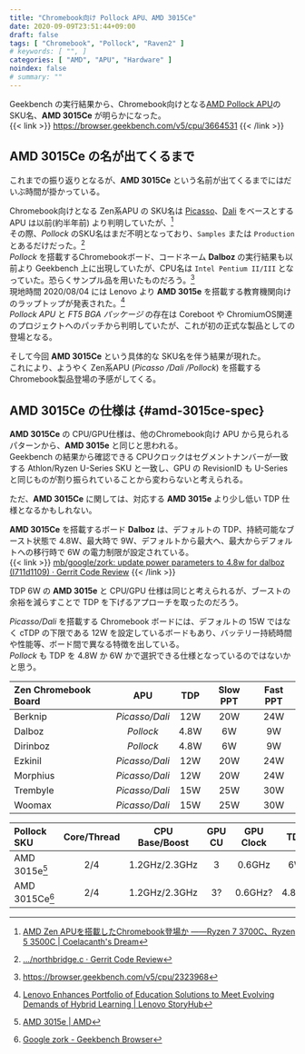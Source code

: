 ```yaml
---
title: "Chromebook向け Pollock APU、AMD 3015Ce"
date: 2020-09-09T23:51:44+09:00
draft: false
tags: [ "Chromebook", "Pollock", "Raven2" ]
# keywords: [ "", ]
categories: [ "AMD", "APU", "Hardware" ]
noindex: false
# summary: ""
---
```


Geekbench の実行結果から、Chromebook向けとなる[AMD Pollock APU](/tags/pollock)のSKU名、**AMD 3015Ce** が明らかになった。  
{{< link >}} <https://browser.geekbench.com/v5/cpu/3664531> {{< /link >}}

## AMD 3015Ce の名が出てくるまで

これまでの振り返りとなるが、**AMD 3015Ce** という名前が出てくるまでにはだいぶ時間が掛かっている。  

Chromebook向けとなる Zen系APU の SKU名は [Picasso](/tags/picasso)、[Dali](/tags/dali) をベースとする APU は以前(約半年前) より判明していたが、[^fp5-chromebook-sku]  
その際、*Pollock* のSKU名はまだ不明となっており、`Samples` または `Production` とあるだけだった。[^plk-samples-production]  
*Pollock* を搭載するChromebookボード、コードネーム **Dalboz** の実行結果も以前より Geekbench 上に出現していたが、CPU名は `Intel Pentium II/III` となっていた。恐らくサンプル品を用いたものだろう。[^gb5-dalboz-samples]  
現地時間 2020/08/04 には Lenovo より **AMD 3015e** を搭載する教育機関向けのラップトップが発表された。[^lenovo-amd-3015e]  
*Pollock APU* と *FT5 BGA パッケージ* の存在は Coreboot や ChromiumOS関連のプロジェクトへのパッチから判明していたが、これが初の正式な製品としての登場となる。  

そして今回 **AMD 3015Ce** という具体的な SKU名を伴う結果が現れた。  
これにより、ようやく Zen系APU (*Picasso /Dali /Pollock*) を搭載するChromebook製品登場の予感がしてくる。  

[^fp5-chromebook-sku]: [AMD Zen APUを搭載したChromebook登場か ――Ryzen 7 3700C、Ryzen 5 3500C | Coelacanth's Dream](/posts/2020/02/09/amd-zen-chromebook/)
[^plk-samples-production]: […/northbridge.c · Gerrit Code Review](https://chromium-review.googlesource.com/c/chromiumos/third_party/coreboot/+/2040455/3/src/soc/amd/picasso/northbridge.c#320)
[^gb5-dalboz-samples]: <https://browser.geekbench.com/v5/cpu/2323968>
[^lenovo-amd-3015e]: [Lenovo Enhances Portfolio of Education Solutions to Meet Evolving Demands of Hybrid Learning | Lenovo StoryHub](https://news.lenovo.com/pressroom/press-releases/lenovo-enhances-portfolio-of-education-solutions-to-meet-evolving-demands-of-hybrid-learning/)

## AMD 3015Ce の仕様は {#amd-3015ce-spec}

**AMD 3015Ce** の CPU/GPU仕様は、他のChromebook向け APU から見られるパターンから、**AMD 3015e** と同じと思われる。  
Geekbench の結果から確認できる CPUクロックはセグメントナンバーが一致する Athlon/Ryzen U-Series SKU と一致し、GPU の RevisionID も U-Series と同じものが割り振られていることから変わらないと考えられる。  

ただ、**AMD 3015Ce** に関しては、対応する **AMD 3015e** より少し低い TDP 仕様となるかもしれない。  

**AMD 3015Ce** を搭載するボード **Dalboz** は、デフォルトの TDP、持続可能なブースト状態で 4.8W、最大時で 9W、デフォルトから最大へ、最大からデフォルトへの移行時で 6W の電力制限が設定されている。  
{{< link >}} [mb/google/zork: update power parameters to 4.8w for dalboz (I711d1109) · Gerrit Code Review](https://chromium-review.googlesource.com/c/chromiumos/third_party/coreboot/+/2135098) {{< /link >}}

TDP 6W の **AMD 3015e** と CPU/GPU 仕様は同じと考えられるが、ブーストの余裕を減らすことで TDP を下げるアプローチを取ったのだろう。  

*Picasso/Dali* を搭載する Chromebook ボードには、デフォルトの 15W ではなく cTDP の下限である 12W を設定しているボードもあり、バッテリー持続時間や性能等、ボード間で異なる特徴を出している。  
*Pollock* も TDP を 4.8W か 6W かで選択できる仕様となっているのではないかと思う。  

| Zen Chromebook Board | APU | TDP | Slow PPT | Fast PPT |
| :-- | :--: | :--: | :--: | :--: |
| Berknip | *Picasso/Dali* | 12W | 20W | 24W |
| Dalboz | *Pollock* | 4.8W | 6W | 9W |
| Dirinboz | *Pollock* | 4.8W | 6W | 9W |
| Ezkinil | *Picasso/Dali* | 12W | 20W | 24W |
| Morphius | *Picasso/Dali* | 12W | 20W | 24W |
| Trembyle | *Picasso/Dali* | 15W | 25W | 30W |
| Woomax | *Picasso/Dali* | 15W | 25W | 30W |

| Pollock SKU | Core/Thread | CPU Base/Boost | GPU CU | GPU Clock | TDP |
| :-- | :--: | :--: | :--: | :--: | :--: |
| AMD 3015e[^amd-3015e] | 2/4 | 1.2GHz/2.3GHz | 3 | 0.6GHz | 6W |
| AMD 3015Ce[^amd-3015ce-gb5] | 2/4 | 1.2GHz/2.3GHz | 3? | 0.6GHz? | 4.8W? |

[^amd-3015e]: [AMD 3015e | AMD](https://www.amd.com/en/products/apu/amd-3015e#product-specs)
[^amd-3015ce-gb5]: [Google zork - Geekbench Browser](https://browser.geekbench.com/v5/cpu/3664531)
